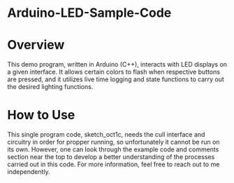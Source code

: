 # Arduino-LED-Sample-Code

# Overview
This demo program, written in Arduino (C++), interacts with LED displays on a given interface. It allows certain colors to flash when respective buttons are pressed, and it utilizes live time logging and state functions to carry out the desired lighting functions.

# How to Use
This single program code, sketch_oct1c, needs the cull interface and circuitry in order for propper running, so unfortunately it cannot be run on its own. However, one can look through the example code and comments section near the top to develop a better understanding of the processes carried out in this code. For more information, feel free to reach out to me independently.
